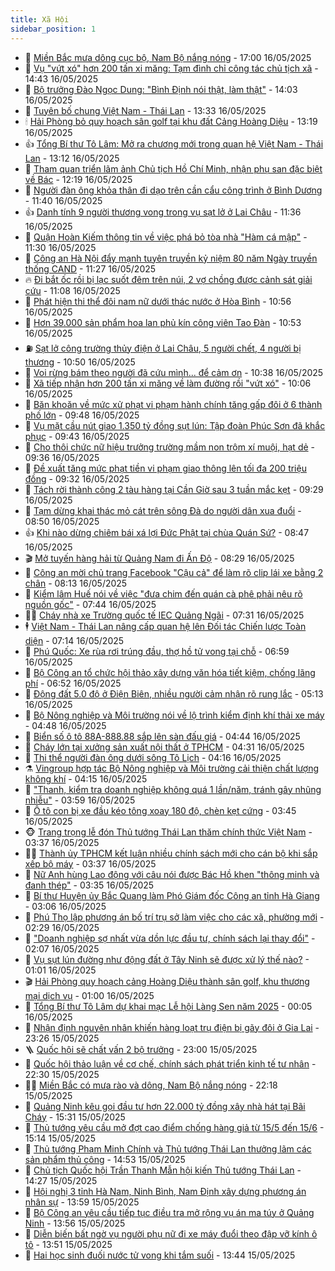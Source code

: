 ```yaml
---
title: Xã Hội
sidebar_position: 1
---
```


<!-- dantri-xa-hoi:START -->
- 🫣 [Miền Bắc mưa dông cục bộ, Nam Bộ nắng nóng](https://dantri.com.vn/xa-hoi/mien-bac-mua-dong-cuc-bo-nam-bo-nang-nong-20250516195824865.htm) - 17:00 16/05/2025
- 💼 [Vụ &quot;vứt xó&quot; hơn 200 tấn xi măng: Tạm đình chỉ công tác chủ tịch xã](https://dantri.com.vn/xa-hoi/vu-vut-xo-hon-200-tan-xi-mang-tam-dinh-chi-cong-tac-chu-tich-xa-20250516210625214.htm) - 14:43 16/05/2025
- 🎊 [Bộ trưởng Đào Ngọc Dung: &quot;Bình Định nói thật, làm thật&quot;](https://dantri.com.vn/xa-hoi/bo-truong-dao-ngoc-dung-binh-dinh-noi-that-lam-that-20250516201804096.htm) - 14:03 16/05/2025
- 🙉 [Tuyên bố chung Việt Nam - Thái Lan](https://dantri.com.vn/xa-hoi/tuyen-bo-chung-viet-nam-thai-lan-20250516202015693.htm) - 13:33 16/05/2025
- 🕯 [Hải Phòng bỏ quy hoạch sân golf tại khu đất Cảng Hoàng Diệu](https://dantri.com.vn/xa-hoi/hai-phong-bo-quy-hoach-san-golf-tai-khu-dat-cang-hoang-dieu-20250516200200950.htm) - 13:19 16/05/2025
- 👍 [Tổng Bí thư Tô Lâm: Mở ra chương mới trong quan hệ Việt Nam - Thái Lan](https://dantri.com.vn/xa-hoi/tong-bi-thu-to-lam-mo-ra-chuong-moi-trong-quan-he-viet-nam-thai-lan-20250516193405658.htm) - 13:12 16/05/2025
- 🤖 [Tham quan triển lãm ảnh Chủ tịch Hồ Chí Minh, nhận phụ san đặc biệt về Bác](https://dantri.com.vn/xa-hoi/tham-quan-trien-lam-anh-chu-tich-ho-chi-minh-nhan-phu-san-dac-biet-ve-bac-20250516183834246.htm) - 12:19 16/05/2025
- 🙉 [Người đàn ông khỏa thân đi dạo trên cần cẩu công trình ở Bình Dương](https://dantri.com.vn/xa-hoi/nguoi-dan-ong-khoa-than-di-dao-tren-can-cau-cong-trinh-o-binh-duong-20250516182849843.htm) - 11:40 16/05/2025
- 👍 [Danh tính 9 người thương vong trong vụ sạt lở ở Lai Châu](https://dantri.com.vn/xa-hoi/danh-tinh-9-nguoi-thuong-vong-trong-vu-sat-lo-o-lai-chau-20250516182617250.htm) - 11:36 16/05/2025
- 🗽 [Quận Hoàn Kiếm thông tin về việc phá bỏ tòa nhà &quot;Hàm cá mập&quot;](https://dantri.com.vn/xa-hoi/quan-hoan-kiem-thong-tin-ve-viec-pha-bo-toa-nha-ham-ca-map-20250516182625451.htm) - 11:30 16/05/2025
- 🗽 [Công an Hà Nội đẩy mạnh tuyên truyền kỷ niệm 80 năm Ngày truyền thống CAND](https://dantri.com.vn/xa-hoi/cong-an-ha-noi-day-manh-tuyen-truyen-ky-niem-80-nam-ngay-truyen-thong-cand-20250516180934887.htm) - 11:27 16/05/2025
- 🔥 [Đi bắt ốc rồi bị lạc suốt đêm trên núi, 2 vợ chồng được cảnh sát giải cứu](https://dantri.com.vn/xa-hoi/di-bat-oc-roi-bi-lac-suot-dem-tren-nui-2-vo-chong-duoc-canh-sat-giai-cuu-20250516180157529.htm) - 11:08 16/05/2025
- 🦒 [Phát hiện thi thể đôi nam nữ dưới thác nước ở Hòa Bình](https://dantri.com.vn/xa-hoi/phat-hien-thi-the-doi-nam-nu-duoi-thac-nuoc-o-hoa-binh-20250516173109470.htm) - 10:56 16/05/2025
- 🧐 [Hơn 39.000 sản phẩm hoa lan phủ kín công viên Tao Đàn](https://dantri.com.vn/xa-hoi/hon-39000-san-pham-hoa-lan-phu-kin-cong-vien-tao-dan-20250516161050735.htm) - 10:53 16/05/2025
- ⛽️ [Sạt lở công trường thủy điện ở Lai Châu, 5 người chết, 4 người bị thương](https://dantri.com.vn/xa-hoi/sat-lo-cong-truong-thuy-dien-o-lai-chau-5-nguoi-chet-4-nguoi-bi-thuong-20250516174533553.htm) - 10:50 16/05/2025
- 🚀 [Voi rừng bám theo người đã cứu mình... để cảm ơn](https://dantri.com.vn/xa-hoi/voi-rung-bam-theo-nguoi-da-cuu-minh-de-cam-on-20250516165212206.htm) - 10:38 16/05/2025
- 🦒 [Xã tiếp nhận hơn 200 tấn xi măng về làm đường rồi &quot;vứt xó&quot;](https://dantri.com.vn/xa-hoi/xa-tiep-nhan-hon-200-tan-xi-mang-ve-lam-duong-roi-vut-xo-20250516164657789.htm) - 10:06 16/05/2025
- 🦅 [Băn khoăn về mức xử phạt vi phạm hành chính tăng gấp đôi ở 6 thành phố lớn](https://dantri.com.vn/xa-hoi/ban-khoan-ve-muc-xu-phat-vi-pham-hanh-chinh-tang-gap-doi-o-6-thanh-pho-lon-20250516161704672.htm) - 09:48 16/05/2025
- 🚀 [Vụ mặt cầu nút giao 1.350 tỷ đồng sụt lún: Tập đoàn Phúc Sơn đã khắc phục](https://dantri.com.vn/xa-hoi/vu-mat-cau-nut-giao-1350-ty-dong-sut-lun-tap-doan-phuc-son-da-khac-phuc-20250516162201564.htm) - 09:43 16/05/2025
- 🦅 [Cho thôi chức nữ hiệu trưởng trường mầm non trộm xí muội, hạt dẻ](https://dantri.com.vn/xa-hoi/cho-thoi-chuc-nu-hieu-truong-truong-mam-non-trom-xi-muoi-hat-de-20250516163157326.htm) - 09:36 16/05/2025
- 🤠 [Đề xuất tăng mức phạt tiền vi phạm giao thông lên tối đa 200 triệu đồng](https://dantri.com.vn/xa-hoi/de-xuat-tang-muc-phat-tien-vi-pham-giao-thong-len-toi-da-200-trieu-dong-20250516162712529.htm) - 09:32 16/05/2025
- 💄 [Tách rời thành công 2 tàu hàng tại Cần Giờ sau 3 tuần mắc kẹt](https://dantri.com.vn/xa-hoi/tach-roi-thanh-cong-2-tau-hang-tai-can-gio-sau-3-tuan-mac-ket-20250516155827950.htm) - 09:29 16/05/2025
- 🥷 [Tạm dừng khai thác mỏ cát trên sông Đà do người dân xua đuổi](https://dantri.com.vn/xa-hoi/tam-dung-khai-thac-mo-cat-tren-song-da-do-nguoi-dan-xua-duoi-20250516154416969.htm) - 08:50 16/05/2025
- 👍 [Khi nào dừng chiêm bái xá lợi Đức Phật tại chùa Quán Sứ?](https://dantri.com.vn/xa-hoi/khi-nao-dung-chiem-bai-xa-loi-duc-phat-tai-chua-quan-su-20250516153425032.htm) - 08:47 16/05/2025
- 🎬 [Mở tuyến hàng hải từ Quảng Nam đi Ấn Độ](https://dantri.com.vn/xa-hoi/mo-tuyen-hang-hai-tu-quang-nam-di-an-do-20250516144848411.htm) - 08:29 16/05/2025
- 🦒 [Công an mời chủ trang Facebook &quot;Cậu cả&quot; để làm rõ clip lái xe bằng 2 chân](https://dantri.com.vn/xa-hoi/cong-an-moi-chu-trang-facebook-cau-ca-de-lam-ro-clip-lai-xe-bang-2-chan-20250516145156897.htm) - 08:13 16/05/2025
- 🌊 [Kiểm lâm Huế nói về việc &quot;đưa chim đến quán cà phê phải nêu rõ nguồn gốc&quot;](https://dantri.com.vn/xa-hoi/kiem-lam-hue-noi-ve-viec-dua-chim-den-quan-ca-phe-phai-neu-ro-nguon-goc-20250516135505437.htm) - 07:44 16/05/2025
- 🧑‍💻 [Cháy nhà xe Trường quốc tế IEC Quảng Ngãi](https://dantri.com.vn/xa-hoi/chay-nha-xe-truong-quoc-te-iec-quang-ngai-20250516140605284.htm) - 07:31 16/05/2025
- 🕴 [Việt Nam - Thái Lan nâng cấp quan hệ lên Đối tác Chiến lược Toàn diện](https://dantri.com.vn/xa-hoi/viet-nam-thai-lan-nang-cap-quan-he-len-doi-tac-chien-luoc-toan-dien-20250516140710818.htm) - 07:14 16/05/2025
- 🤔 [Phú Quốc: Xe rùa rơi trúng đầu, thợ hồ tử vong tại chỗ](https://dantri.com.vn/xa-hoi/phu-quoc-xe-rua-roi-trung-dau-tho-ho-tu-vong-tai-cho-20250516134601396.htm) - 06:59 16/05/2025
- 💄 [Bộ Công an tổ chức hội thảo xây dựng văn hóa tiết kiệm, chống lãng phí](https://dantri.com.vn/xa-hoi/bo-cong-an-to-chuc-hoi-thao-xay-dung-van-hoa-tiet-kiem-chong-lang-phi-20250516132416247.htm) - 06:52 16/05/2025
- 🧠 [Động đất 5.0 độ ở Điện Biên, nhiều người cảm nhận rõ rung lắc](https://dantri.com.vn/xa-hoi/dong-dat-50-do-o-dien-bien-nhieu-nguoi-cam-nhan-ro-rung-lac-20250516120819560.htm) - 05:13 16/05/2025
- 🦣 [Bộ Nông nghiệp và Môi trường nói về lộ trình kiểm định khí thải xe máy](https://dantri.com.vn/xa-hoi/bo-nong-nghiep-va-moi-truong-noi-ve-lo-trinh-kiem-dinh-khi-thai-xe-may-20250516113248732.htm) - 04:48 16/05/2025
- 💫 [Biển số ô tô 88A-888.88 sắp lên sàn đấu giá](https://dantri.com.vn/xa-hoi/bien-so-o-to-88a-88888-sap-len-san-dau-gia-20250516113705626.htm) - 04:44 16/05/2025
- 🚀 [Cháy lớn tại xưởng sản xuất nội thất ở TPHCM](https://dantri.com.vn/xa-hoi/chay-lon-tai-xuong-san-xuat-noi-that-o-tphcm-20240629183926048.htm) - 04:31 16/05/2025
- 🤔 [Thi thể người đàn ông dưới sông Tô Lịch](https://dantri.com.vn/xa-hoi/thi-the-nguoi-dan-ong-duoi-song-to-lich-20250516104854510.htm) - 04:16 16/05/2025
- ⚗️ [Vingroup hợp tác Bộ Nông nghiệp và Môi trường cải thiện chất lượng không khí](https://dantri.com.vn/xa-hoi/vingroup-hop-tac-bo-nong-nghiep-va-moi-truong-cai-thien-chat-luong-khong-khi-20250516104847935.htm) - 04:15 16/05/2025
- 🫶 [&quot;Thanh, kiểm tra doanh nghiệp không quá 1 lần/năm, tránh gây nhũng nhiễu&quot;](https://dantri.com.vn/xa-hoi/thanh-kiem-tra-doanh-nghiep-khong-qua-1-lannam-tranh-gay-nhung-nhieu-20250516104343594.htm) - 03:59 16/05/2025
- 🌮 [Ô tô con bị xe đầu kéo tông xoay 180 độ, chèn kẹt cứng](https://dantri.com.vn/xa-hoi/o-to-con-bi-xe-dau-keo-tong-xoay-180-do-chen-ket-cung-20250516102547036.htm) - 03:45 16/05/2025
- 🐵 [Trang trọng lễ đón Thủ tướng Thái Lan thăm chính thức  Việt Nam](https://dantri.com.vn/xa-hoi/trang-trong-le-don-thu-tuong-thai-lan-tham-chinh-thuc-viet-nam-20250515202153187.htm) - 03:37 16/05/2025
- 🧑‍🏫 [Thành ủy TPHCM kết luận nhiều chính sách mới cho cán bộ khi sắp xếp bộ máy](https://dantri.com.vn/xa-hoi/thanh-uy-tphcm-ket-luan-nhieu-chinh-sach-moi-cho-can-bo-khi-sap-xep-bo-may-20250516103303577.htm) - 03:37 16/05/2025
- 💫 [Nữ Anh hùng Lao động với câu nói được Bác Hồ khen &quot;thông minh và đanh thép&quot;](https://dantri.com.vn/xa-hoi/nu-anh-hung-lao-dong-voi-cau-noi-duoc-bac-ho-khen-thong-minh-va-danh-thep-20250515181919410.htm) - 03:35 16/05/2025
- 🦩 [Bí thư Huyện ủy Bắc Quang làm Phó Giám đốc Công an tỉnh Hà Giang](https://dantri.com.vn/xa-hoi/bi-thu-huyen-uy-bac-quang-lam-pho-giam-doc-cong-an-tinh-ha-giang-20250516095611947.htm) - 03:06 16/05/2025
- 🦄 [Phú Thọ lập phương án bố trí trụ sở làm việc cho các xã, phường mới](https://dantri.com.vn/xa-hoi/phu-tho-lap-phuong-an-bo-tri-tru-so-lam-viec-cho-cac-xa-phuong-moi-20250516091405613.htm) - 02:29 16/05/2025
- 💂 [&quot;Doanh nghiệp sợ nhất vừa dồn lực đầu tư, chính sách lại thay đổi&quot;](https://dantri.com.vn/xa-hoi/doanh-nghiep-so-nhat-vua-don-luc-dau-tu-chinh-sach-lai-thay-doi-20250516090008909.htm) - 02:07 16/05/2025
- 💄 [Vụ sụt lún đường như động đất ở Tây Ninh sẽ được xử lý thế nào?](https://dantri.com.vn/xa-hoi/vu-sut-lun-duong-nhu-dong-dat-o-tay-ninh-se-duoc-xu-ly-the-nao-20250515221902075.htm) - 01:01 16/05/2025
- 🎬 [Hải Phòng quy hoạch cảng Hoàng Diệu thành sân golf, khu thương mại dịch vụ](https://dantri.com.vn/xa-hoi/hai-phong-quy-hoach-cang-hoang-dieu-thanh-san-golf-khu-thuong-mai-dich-vu-20250516074611853.htm) - 01:00 16/05/2025
- 👀 [Tổng Bí thư Tô Lâm dự khai mạc Lễ hội Làng Sen năm 2025](https://dantri.com.vn/xa-hoi/tong-bi-thu-to-lam-du-khai-mac-le-hoi-lang-sen-nam-2025-20250516002839095.htm) - 00:05 16/05/2025
- 💃 [Nhận định nguyên nhân khiến hàng loạt trụ điện bị gãy đôi ở Gia Lai](https://dantri.com.vn/xa-hoi/nhan-dinh-nguyen-nhan-khien-hang-loat-tru-dien-bi-gay-doi-o-gia-lai-20250515203204237.htm) - 23:26 15/05/2025
- 🪜 [Quốc hội sẽ chất vấn 2 bộ trưởng](https://dantri.com.vn/xa-hoi/quoc-hoi-se-chat-van-2-bo-truong-20250515221223831.htm) - 23:00 15/05/2025
- 📝 [Quốc hội thảo luận về cơ chế, chính sách phát triển kinh tế tư nhân](https://dantri.com.vn/xa-hoi/quoc-hoi-thao-luan-ve-co-che-chinh-sach-phat-trien-kinh-te-tu-nhan-20250515205032968.htm) - 22:30 15/05/2025
- 🧑‍💻 [Miền Bắc có mưa rào và dông, Nam Bộ nắng nóng](https://dantri.com.vn/xa-hoi/mien-bac-co-mua-rao-va-dong-nam-bo-nang-nong-20250516001144755.htm) - 22:18 15/05/2025
- 👺 [Quảng Ninh kêu gọi đầu tư hơn 22.000 tỷ đồng xây nhà hát tại Bãi Cháy](https://dantri.com.vn/xa-hoi/quang-ninh-keu-goi-dau-tu-hon-22000-ty-dong-xay-nha-hat-tai-bai-chay-20250515221927691.htm) - 15:31 15/05/2025
- 🌮 [Thủ tướng yêu cầu mở đợt cao điểm chống hàng giả từ 15/5 đến 15/6](https://dantri.com.vn/xa-hoi/thu-tuong-yeu-cau-mo-dot-cao-diem-chong-hang-gia-tu-155-den-156-20250515213841896.htm) - 15:14 15/05/2025
- 🤭 [Thủ tướng Phạm Minh Chính và Thủ tướng Thái Lan thưởng lãm các sản phẩm thủ công](https://dantri.com.vn/xa-hoi/thu-tuong-pham-minh-chinh-va-thu-tuong-thai-lan-thuong-lam-cac-san-pham-thu-cong-20250515215333147.htm) - 14:53 15/05/2025
- 💪 [Chủ tịch Quốc hội Trần Thanh Mẫn hội kiến Thủ tướng Thái Lan](https://dantri.com.vn/xa-hoi/chu-tich-quoc-hoi-tran-thanh-man-hoi-kien-thu-tuong-thai-lan-20250515210817065.htm) - 14:27 15/05/2025
- 🧰 [Hội nghị 3 tỉnh Hà Nam, Ninh Bình, Nam Định xây dựng phương án nhân sự](https://dantri.com.vn/xa-hoi/hoi-nghi-3-tinh-ha-nam-ninh-binh-nam-dinh-xay-dung-phuong-an-nhan-su-20250515201557775.htm) - 13:59 15/05/2025
- 🤡 [Bộ Công an yêu cầu tiếp tục điều tra mở rộng vụ án ma túy ở Quảng Ninh](https://dantri.com.vn/xa-hoi/bo-cong-an-yeu-cau-tiep-tuc-dieu-tra-mo-rong-vu-an-ma-tuy-o-quang-ninh-20250515200748961.htm) - 13:56 15/05/2025
- 🦆 [Diễn biến bất ngờ vụ người phụ nữ đi xe máy đuổi theo đập vỡ kính ô tô](https://dantri.com.vn/xa-hoi/dien-bien-bat-ngo-vu-nguoi-phu-nu-di-xe-may-duoi-theo-dap-vo-kinh-o-to-20250515200033943.htm) - 13:51 15/05/2025
- 🦍 [Hai học sinh đuối nước tử vong khi tắm suối](https://dantri.com.vn/xa-hoi/hai-hoc-sinh-duoi-nuoc-tu-vong-khi-tam-suoi-20250515202238248.htm) - 13:44 15/05/2025<!-- dantri-xa-hoi:END -->

